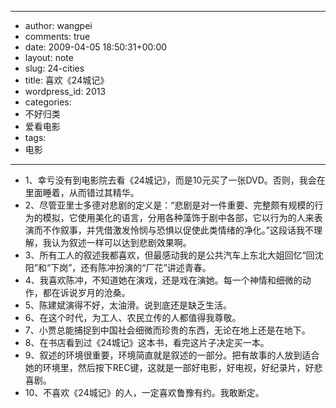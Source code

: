 - --
- author: wangpei
- comments: true
- date: 2009-04-05 18:50:31+00:00
- layout: note
- slug: 24-cities
- title: 喜欢《24城记》
- wordpress_id: 2013
- categories:
- 不好归类
- 爱看电影
- tags:
- 电影
- --
- 1、幸亏没有到电影院去看《24城记》，而是10元买了一张DVD。否则，我会在里面睡着，从而错过其精华。
- 2、尽管亚里士多德对悲剧的定义是：“悲剧是对一件重要、完整颇有规模的行为的模拟，它使用美化的语言，分用各种藻饰于剧中各部，它以行为的人来表演而不作叙事，并凭借激发怜悯与恐惧以促使此类情绪的净化。”这段话我不理解，我认为叙述一样可以达到悲剧效果啊。
- 3、所有工人的叙述我都喜欢，但最感动我的是公共汽车上东北大姐回忆“回沈阳”和“下岗”，还有陈冲扮演的“厂花”讲述青春。
- 4、我喜欢陈冲，不知道她在演戏，还是戏在演她。每一个神情和细微的动作，都在诉说岁月的沧桑。
- 5、陈建斌演得不好，太油滑。说到底还是缺乏生活。
- 6、在这个时代，为工人、农民立传的人都值得我尊敬。
- 7、小贾总能捕捉到中国社会细微而珍贵的东西，无论在地上还是在地下。
- 8、在书店看到过《24城记》这本书，看完这片子决定买一本。
- 9、叙述的环境很重要，环境简直就是叙述的一部分。把有故事的人放到适合她的环境里，然后按下REC键，这就是一部好电影，好电视，好纪录片，好悲喜剧。
- 10、不喜欢《24城记》的人，一定喜欢鲁豫有约。我敢断定。
